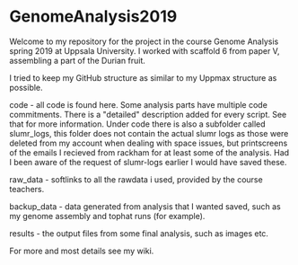 # GenomeAnalysis2019
Welcome to my repository for the project in the course Genome Analysis spring 2019 at Uppsala University. 
I worked with scaffold 6 from paper V, assembling a part of the Durian fruit. 

I tried to keep my GitHub structure as similar to my Uppmax structure as possible. 

code - all code is found here. Some analysis parts have multiple code commitments. There is a "detailed" description added for every script. See that for more information. Under code there is also a subfolder called slumr_logs, this folder does not contain the actual slumr logs as those were deleted from my account when dealing with space issues, but printscreens of the emails I recieved from rackham for at least some of the analysis. Had I been aware of the request of slumr-logs earlier I would have saved these. 

raw_data - softlinks to all the rawdata i used, provided by the course teachers. 

backup_data - data generated from analysis that I wanted saved, such as my genome assembly and tophat runs (for example). 

results - the output files from some final analysis, such as images etc. 

For more and most details see my wiki. 



